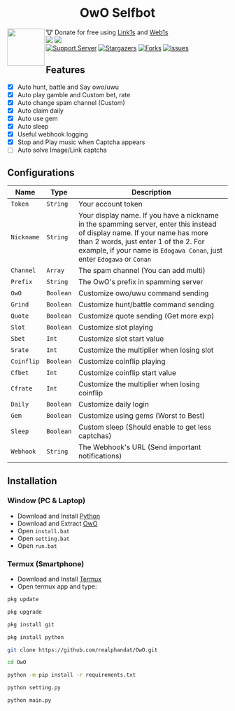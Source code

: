 <h1 align="center">OwO Selfbot</h1>
<img src="https://images-ext-2.discordapp.net/external/IqQdeanAqVy6kN1IPvs0CNXgHQU3vz5379bixm4oeG8/%3Fsize%3D4096/https/cdn.discordapp.com/avatars/408785106942164992/6604e05f480223c8413e1bc2c8ce1716.png?format=webp&quality=lossless&width=390&height=390" lt="OwO's Avatar" align="left" height="85">

🐮 Donate for free using [Link1s](https://link1s.com/RealPhandat) and [Web1s](http://web1s.link/realPhandat)<br>
<a href="https://github.com/realphandat/OwO"><img src="https://hits.sh/github.com/realphandat/OwO.svg?view=today-total&label=Repo%20Today/Total%20Views&color=770ca1&labelColor=007ec6"/></a>
<a href="https://github.com/realphandat/OwO"><img src="https://img.shields.io/github/last-commit/realphandat/OwO" /></a><br>
[![Support Server](https://img.shields.io/badge/Support_Server-000?style=for-the-badge&logo=&color=informational)](https://discord.gg/DKbZu76QSD)
[![Stargazers](https://img.shields.io/github/stars/realphandat/OwO?style=for-the-badge&logo=&color=blue)](https://github.com/realphandat/OwO/stargazers)
[![Forks](https://img.shields.io/github/forks/realphandat/OwO?style=for-the-badge&logo=&color=blue)](https://github.com/realphandat/OwO/network/members)
[![Issues](https://img.shields.io/github/issues/realphandat/OwO?style=for-the-badge&logo=&color=informational)](https://github.com/realphandat/OwO/issues)


<h2 align="left">Features</h2>

* [x] Auto hunt, battle and Say owo/uwu </br>
* [x] Auto play gamble and Custom bet, rate </br>
* [x] Auto change spam channel (Custom) </br>
* [x] Auto claim daily </br>
* [x] Auto use gem </br>
* [x] Auto sleep </br>
* [x] Useful webhook logging </br>
* [x] Stop and Play music when Captcha appears </br>
* [ ] Auto solve Image/Link captcha </br>

<h2 align="left">Configurations</h2>

| Name  | Type | Description |
| ------------- | ------------- | ------------- |
| ```Token```  | ```String``` | Your account token |
| ```Nickname```  | ```String``` | Your display name. If you have a nickname in the spamming server, enter this instead of display name. If your name has more than 2 words, just enter 1 of the 2. For example, if your name is `Edogawa Conan`, just enter `Edogawa` or `Conan` |
| ```Channel```  | ```Array``` | The spam channel (You can add multi) |
| ```Prefix```  | ```String``` | The OwO's prefix in spamming server |
| ```OwO```  | ```Boolean``` | Customize owo/uwu command sending |
| ```Grind```  | ```Boolean``` | Customize hunt/battle command sending |
| ```Quote```  | ```Boolean``` | Customize quote sending (Get more exp) |
| ```Slot```  | ```Boolean``` | Customize slot playing |
| ```Sbet```  | ```Int``` | Customize slot start value |
| ```Srate```  | ```Int``` | Customize the multiplier when losing slot |
| ```Coinflip```  | ```Boolean``` | Customize coinflip playing |
| ```Cfbet```  | ```Int``` | Customize coinflip start value |
| ```Cfrate```  | ```Int``` | Customize the multiplier when losing coinflip |
| ```Daily```  | ```Boolean``` | Customize daily login |
| ```Gem```  | ```Boolean``` | Customize using gems (Worst to Best) |
| ```Sleep```  | ```Boolean``` | Custom sleep (Should enable to get less captchas) |
| ```Webhook```  | ```String``` | The Webhook's URL (Send important notifications) |

## Installation

### Window (PC & Laptop)
- Download and Install [Python](https://www.python.org/downloads)
- Download and Extract [OwO](https://github.com/realphandat/OwO/archive/refs/heads/main.zip)
- Open `install.bat`
- Open `setting.bat`
- Open `run.bat`

### Termux (Smartphone)
- Download and Install [Termux](https://f-droid.org/packages/com.termux)
- Open termux app and type:
```bash
pkg update
```
```bash
pkg upgrade
```
```bash
pkg install git
```
```bash
pkg install python
```
```bash
git clone https://github.com/realphandat/OwO.git
```
```bash
cd OwO
```
```bash
python -m pip install -r requirements.txt
```
```bash
python setting.py
```
```bash
python main.py
```
